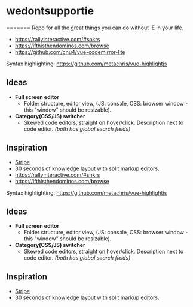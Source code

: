 # wedontsupportie
=======
Repo for all the great things you can do without IE in your life.

- https://rallyinteractive.com/#snkrs
- https://ifthisthendominos.com/browse
- https://github.com/cnu4/vue-codemirror-lite

Syntax highlighting: https://github.com/metachris/vue-highlightjs

## Ideas
- **Full screen editor**
  - Folder structure, editor view, (JS: console, CSS: browser window - this "window" should be resizable).
- **Category(CSS/JS) switcher**
  - Skewed code editors, straight on hover/click. Description next to code editor.
*(both has global search fields)*

## Inspiration
- [Stripe](https://stripe.com/en-dk)
- 30 seconds of knowledge layout with split markup editors.
- https://rallyinteractive.com/#snkrs
- https://ifthisthendominos.com/browse

Syntax highlighting: https://github.com/metachris/vue-highlightjs

## Ideas
- **Full screen editor**
  - Folder structure, editor view, (JS: console, CSS: browser window - this "window" should be resizable).
- **Category(CSS/JS) switcher**
  - Skewed code editors, straight on hover/click. Description next to code editor.
*(both has global search fields)*

## Inspiration
- [Stripe](https://stripe.com/en-dk)
- 30 seconds of knowledge layout with split markup editors.

